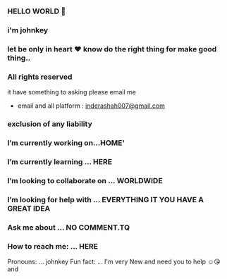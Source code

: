 ### HELLO WORLD 👋
### i'm johnkey
### let be only in heart ♥️ know do the right thing for make good thing..
### All rights reserved

<!--
**/inderashah007** is a ✨ _special_ ✨ repository because its `README.md` (this file) appears on your GitHub profile.


--> it have something to asking please email me
- email and all platform : inderashah007@gmail.com

### exclusion of any liability
### I’m currently working on...HOME'
### I’m currently learning ... HERE
### I’m looking to collaborate on ... WORLDWIDE
### I’m looking for help with ... EVERYTHING IT YOU HAVE A GREAT IDEA
### Ask me about ... NO COMMENT.TQ
### How to reach me: ... HERE
Pronouns: ... johnkey
Fun fact: ... I'm very New and need you to help ☺️😘and 

